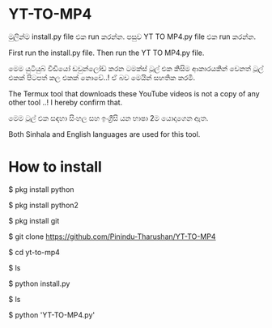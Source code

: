 # YT-TO-MP4

මුලින්ම install.py file එක run කරන්න. පසුව YT TO MP4.py file එක run කරන්න.

First run the install.py file. Then run the YT TO MP4.py file. 

මෙම යුටියුබ් වීඩියෝ ඩවුන්ලෝඩ් කරන ටමක්ස් ටූල් එක කිසිම ආකාරයකින් වෙනත් ටූල් එකක් පිටපත් කල එකක් නොවේ..! ඒ බව මෙයින් සහතික කරමි. 

The Termux tool that downloads these YouTube videos is not a copy of any other tool ..! I hereby confirm that. 

මෙම ටූල් එක සඳහා සිංහල සහ ඉංග්‍රීසි යන භාෂා 2ම යොදාගෙන ඇත. 

Both Sinhala and English languages ​​are used for this tool.

# How to install

$ pkg install python

$ pkg install python2

$ pkg install git

$ git clone https://github.com/Pinindu-Tharushan/YT-TO-MP4

$ cd yt-to-mp4

$ ls

$ python install.py

$ ls

$ python 'YT-TO-MP4.py'
